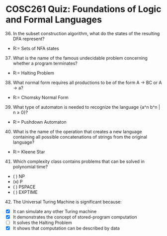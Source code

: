 # COSC261 Quiz: Foundations of Logic and Formal Languages

36. In the subset construction algorithm, what do the states of the resulting DFA represent?
   - R:= Sets of NFA states

37. What is the name of the famous undecidable problem concerning whether a program terminates?
   - R:= Halting Problem

38. What normal form requires all productions to be of the form A → BC or A → a?
   - R:= Chomsky Normal Form

39. What type of automaton is needed to recognize the language {a^n b^n | n ≥ 0}?
   - R:= Pushdown Automaton

40. What is the name of the operation that creates a new language containing all possible concatenations of strings from the original language?
   - R:= Kleene Star

41. Which complexity class contains problems that can be solved in polynomial time?
   - ( ) NP
   - (x) P
   - ( ) PSPACE
   - ( ) EXPTIME

42. The Universal Turing Machine is significant because:
   - [x] It can simulate any other Turing machine
   - [x] It demonstrates the concept of stored-program computation
   - [ ] It solves the Halting Problem
   - [x] It shows that computation can be described by data
